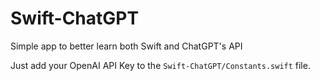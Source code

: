 # Swift-ChatGPT
Simple app to better learn both Swift and ChatGPT's API

Just add your OpenAI API Key to the `Swift-ChatGPT/Constants.swift` file.
